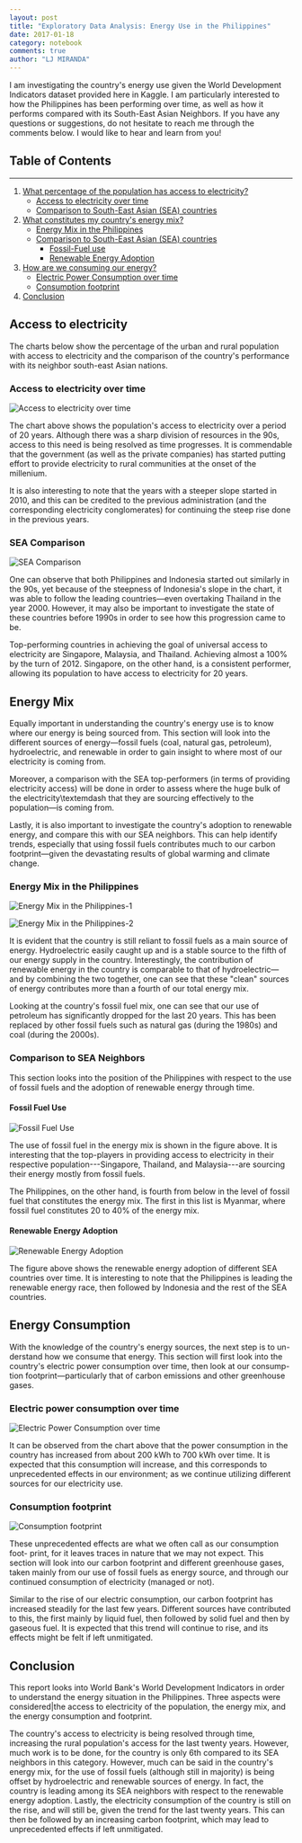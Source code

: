 ```yaml
---
layout: post
title: "Exploratory Data Analysis: Energy Use in the Philippines"
date: 2017-01-18
category: notebook
comments: true
author: "LJ MIRANDA"
---
```


I am investigating the country's energy use given the World Development Indicators
dataset provided here in Kaggle. I am particularly interested to how the Philippines has been
performing over time, as well as how it performs compared with its South-East Asian Neighbors. If you have any questions
or suggestions, do not hesitate to reach me through the comments below. I would like to hear and learn from you!


## Table of Contents
---
1. [What percentage of the population has access to electricity?](#access-to-electricity)
    -  [Access to electricity over time](#access-to-electricity-over-time)   
    -  [Comparison to South-East Asian (SEA) countries](#sea-comparison)
2. [What constitutes my country's energy mix?](#energy-mix)
    - [Energy Mix in the Philippines](#energy-mix-in-the-philippines)
    - [Comparison to South-East Asian (SEA) countries](#comparison-to-sea-neighbors)
        - [Fossil-Fuel use](#fossil-fuel-use)
        - [Renewable Energy Adoption](#renewable-energy-adoption)
3. [How are we consuming our energy?](#energy-consumption)
    - [Electric Power Consumption over time](#electric-power-consumption-over-time)
    - [Consumption footprint](#consumption-footprint)
4. [Conclusion](#conclusion)

## Access to electricity
The charts below show the percentage of the urban and rural population with access to electricity and the comparison of the country's performance with its neighbor south-east Asian nations.

### Access to electricity over time


![Access to electricity over time](/assets/png/eda-energy/output_6_1.png)


The chart above shows the population's access to electricity over a period of 20 years. Although there was a sharp division of resources in the 90s, access to this need is being
resolved as time progresses. It is commendable that the government (as well as the private companies)
has started putting effort to provide electricity to rural communities at the onset of the millenium.

It is also interesting to note that the years with a steeper slope started in 2010, and this can be
credited to the previous administration (and the corresponding electricity conglomerates) for continuing
the steep rise done in the previous years.

### SEA Comparison

![SEA Comparison](/assets/png/eda-energy/output_9_1.png)


One can observe that both Philippines and Indonesia started out similarly in the 90s,
yet because of the steepness of Indonesia's slope in the chart, it was able to follow the
leading countries&mdash;even overtaking Thailand in the year 2000.
However, it may also be important to investigate the state of these countries before
1990s in order to see how this progression came to be.

Top-performing countries in achieving the goal of universal access to electricity are
Singapore, Malaysia, and Thailand. Achieving almost a 100% by the turn of 2012. Singapore,
on the other hand, is a consistent performer, allowing its population to have access to
electricity for 20 years.

## Energy Mix

Equally important in understanding the country's energy use is to know where our energy is being
sourced from. This section will look into the different sources of energy&mdash;fossil fuels (coal,
natural gas, petroleum), hydroelectric, and renewable in order to gain insight to where most of our
electricity is coming from.

Moreover, a comparison with the SEA top-performers (in terms of providing electricity access)
will be done in order to assess where the huge bulk of the electricity\textemdash that they are
sourcing effectively to the population&mdash;is coming from.

Lastly, it is also important to investigate the country's adoption to renewable energy,
and compare this with our SEA neighbors. This can help identify trends, especially that using
fossil fuels contributes much to our carbon footprint&mdash;given the devastating results of
global warming and climate change.

### Energy Mix in the Philippines

![Energy Mix in the Philippines-1](/assets/png/eda-energy/output_13_1.png)


![Energy Mix in the Philippines-2](/assets/png/eda-energy/output_14_1.png)


It is evident that the country is still reliant to fossil fuels as a main source of energy.
Hydroelectric easily caught up and is a stable source to the fifth of our energy supply in the country.
Interestingly, the contribution of renewable energy in the country is comparable to that of
hydroelectric&mdash; and by combining the two together, one can see that these "clean" sources of
energy contributes more than a fourth of our total energy mix.


Looking at the country's fossil fuel mix, one can see that our use of petroleum has significantly
dropped for the last 20 years. This has been replaced by other fossil fuels such as natural gas
(during the 1980s) and coal (during the 2000s).  

### Comparison to SEA Neighbors
This section looks into the position of the Philippines with respect to the
use of fossil fuels and the adoption of renewable energy through time.

#### Fossil Fuel Use


![Fossil Fuel Use](/assets/png/eda-energy/output_18_0.png)


The use of fossil fuel in the energy mix is shown in the figure above. It is interesting
that the top-players in providing access to electricity in their respective
population---Singapore, Thailand, and Malaysia---are sourcing their energy
mostly from fossil fuels.

The Philippines, on the other hand, is fourth from below in the level of fossil fuel that constitutes the energy mix. The first in this list is Myanmar, where fossil fuel constitutes 20 to 40% of the energy mix.

#### Renewable Energy Adoption

![Renewable Energy Adoption](/assets/png/eda-energy/output_21_1.png)


The figure above shows the renewable energy adoption of different SEA
countries over time. It is interesting to note that the Philippines is leading
the renewable energy race, then followed by Indonesia and the rest of the
SEA countries.

## Energy Consumption
With the knowledge of the country's energy sources, the next step is to un-
derstand how we consume that energy. This section will first look into the
country's electric power consumption over time, then look at our consump-
tion footprint&mdash;particularly that of carbon emissions and other greenhouse
gases.

### Electric power consumption over time

![Electric Power Consumption over time](/assets/png/eda-energy/output_25_1.png)


It can be observed from the chart above that the power consumption
in the country has increased from about 200 kWh to 700 kWh over time.
It is expected that this consumption will increase, and this corresponds to
unprecedented effects in our environment; as we continue utilizing different
sources for our electricity use.

### Consumption footprint

![Consumption footprint](/assets/png/eda-energy/output_28_1.png)


These unprecedented effects are what we often call as our consumption foot-
print, for it leaves traces in nature that we may not expect. This section will
look into our carbon footprint and different greenhouse gases, taken mainly
from our use of fossil fuels as energy source, and through our continued
consumption of electricity (managed or not).

Similar to the rise of our electric consumption, our carbon footprint has
increased steadily for the last few years. Different sources have contributed
to this, the first mainly by liquid fuel, then followed by solid fuel and then
by gaseous fuel. It is expected that this trend will continue to rise, and its
effects might be felt if left unmitigated.

## Conclusion
This report looks into World Bank's World Development Indicators in order
to understand the energy situation in the Philippines. Three aspects were
considered|the access to electricity of the population, the energy mix, and
the energy consumption and footprint.

The country's access to electricity is being resolved through time, increasing the
rural population's access for the last twenty years. However,
much work is to be done, for the country is only 6th compared to its SEA
neighbors in this category. However, much can be said in the country's energy mix,
for the use of fossil fuels (although still in majority) is being
offset by hydroelectric and renewable sources of energy. In fact, the country
is leading among its SEA neighbors with respect to the renewable energy
adoption. Lastly, the electricity consumption of the country is still on the
rise, and will still be, given the trend for the last twenty years. This can
then be followed by an increasing carbon footprint, which may lead to unprecedented effects if left unmitigated.

